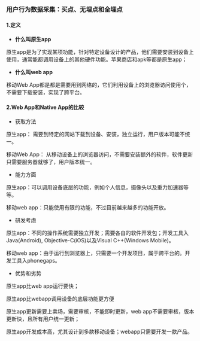 ### 用户行为数据采集：买点、无埋点和全埋点

#### 1.定义

* **什么叫原生app**

原生app是为了实现某项功能，针对特定设备设计的产品，他们需要安装到设备上使用，通常能都调用设备上的其他硬件功能。苹果商店和apk等都是原生app；

* **什么叫web app**

移动Web App都是都是需要用到网络的，它们利用设备上的浏览器访问使用个，不需要下载安装，实现了跨平台。

#### 2.Web App和Native App的比较

* 获取方法

原生app： 需要到特定的网站下载到设备、安装，独立运行，用户版本可能不统一。

移动Web App： 从移动设备上的浏览器访问，不需要安装额外的软件，软件更新只需要服务器就够了，用户版本统一。

* 能力方面

原生app：可以调用设备底层的功能，例如个人信息，摄像头以及重力加速器等等。

移动web app：只能使用有限的功能，不过目前越来越多的功能开放。

* 研发考虑

原生app：不同的操作系统需要独立开发；需要各自的软件开发包；开发工具入Java(Android), Objective-C(iOS)以及Visual C++(Windows Mobile)。

移动web app：由于运行到浏览器上，只需要一个开发项目，属于跨平台的。开发工具入phonegaps。

* 优势和劣势

原生app比web app运行要快；

原生app比webapp调用设备的底层功能更方便

原生app更新需要上卖场，需要审核，不能即时更新，web app不需要审核，版本更新快，且所有用户统一更新；

原生app开发成本高，尤其设计到多款移动设备；webapp只需要开发一款产品。